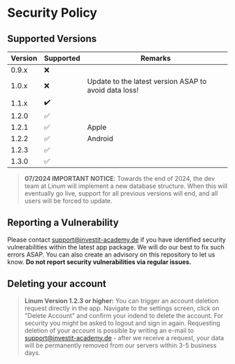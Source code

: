 # Security Policy

## Supported Versions

| Version | Supported          | Remarks |
| ------- | ------------------ | ------- |
| 0.9.x   | :x:                |         |
| 1.0.x   | :x:                | Update to the latest version ASAP to avoid data loss! |
| 1.1.x   | :heavy_check_mark: |         |
| 1.2.0   | :white_check_mark: |         |
| 1.2.1   | :white_check_mark: | Apple   |
| 1.2.2   | :white_check_mark: | Android |
| 1.2.3   | :white_check_mark: |         |
| 1.3.0   | :white_check_mark: |         |

> **07/2024 IMPORTANT NOTICE**: Towards the end of 2024, the dev team at Linum will implement a new database structure. When this will eventually go live, support for all previous versions will end, and all users will be forced to update.

## Reporting a Vulnerability

Please contact support@investit-academy.de if you have identified security vulnerabilities within the latest app package. We will do our best to fix such errors ASAP. You can also create an advisory on this repository to let us know. **Do not report security vulnerabilities via regular issues.**

## Deleting your account

> **Linum Version 1.2.3 or higher:** You can trigger an account deletion request directly in the app. Navigate to the settings screen, click on "Delete Account" and confirm your indend to delete the account. For security you might be asked to logout and sign in again.
Requesting deletion of your account is possible by writing an e-mail to support@investit-academy.de - after we receive a request, your data will be permanently removed from our servers within 3-5 business days.
